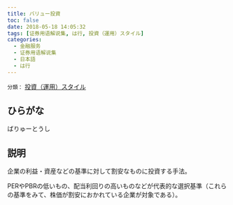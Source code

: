 ```yaml
---
title: バリュー投資
toc: false
date: 2018-05-18 14:05:32
tags: [证券用语解说集, は行, 投資（運用）スタイル]
categories:
  - 金融服务
  - 证券用语解说集
  - 日本語
  - は行
---
```


`分類：` [投資（運用）スタイル](/tags/投資（運用）スタイル/)

## ひらがな

ばりゅーとうし

## 説明

企業の利益・資産などの基準に対して割安なものに投資する手法。

PERやPBRの低いもの、配当利回りの高いものなどが代表的な選択基準（これらの基準をみて、株価が割安におかれている企業が対象である）。
